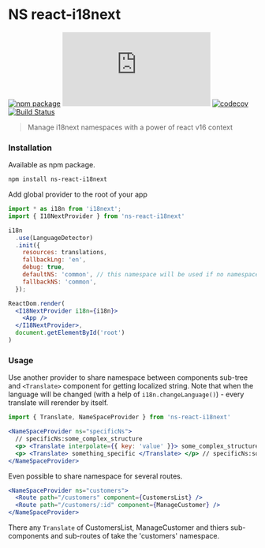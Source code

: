 # NS react-i18next
[![npm package](https://img.shields.io/npm/v/ns-react-i18next.svg)](https://www.npmjs.org/package/ns-react-i18next)
[![gzip bundle size](http://img.badgesize.io/https://unpkg.com/ns-react-i18next@0.1.1/index.amd.js?compression=gzip
)](https://unpkg.com/ns-react-i18next@0.1.1/index.amd.js)
[![codecov](https://codecov.io/gh/dmtrKovalenko/ns-react-18next/branch/master/graph/badge.svg)](https://codecov.io/gh/dmtrKovalenko/ns-react-18next)
[![Build Status](https://travis-ci.org/dmtrKovalenko/ns-react-18next.svg?branch=master)](https://travis-ci.org/dmtrKovalenko/ns-react-18next)
> Manage i18next namespaces with a power of react v16 context


### Installation
Available as npm package.
```sh
npm install ns-react-i18next
```

Add global provider to the root of your app

```jsx
import * as i18n from 'i18next';
import { I18NextProvider } from 'ns-react-i18next'

i18n
  .use(LanguageDetector)
  .init({
    resources: translations,
    fallbackLng: 'en',
    debug: true,
    defaultNS: 'common', // this namespace will be used if no namespace shared via context
    fallbackNS: 'common',
  });

ReactDom.render(
  <I18NextProvider i18n={i18n}>
    <App />
  </I18NextProvider>,
  document.getElementById('root')
)
```

### Usage
Use another provider to share namespace between components sub-tree and `<Translate>` component for getting localized string. Note that when the language will be changed (with a help of `i18n.changeLanguage()`) - every translate will rerender by itself.

```jsx
import { Translate, NameSpaceProvider } from 'ns-react-i18next'

<NameSpaceProvider ns="specificNs">
  // specificNs:some_complex_structure
  <p> <Translate interpolate={{ key: 'value' }}> some_complex_structure </Translate> </p> 
  <p> <Translate> something_specific </Translate> </p> // specificNs:something_specific
</NameSpaceProvider>
```

Even possible to share namespace for several routes.

```jsx
<NameSpaceProvider ns="customers">
  <Route path="/customers" component={CustomersList} />
  <Route path="/customers/:id" component={ManageCustomer} />
</NameSpaceProvider>
```

There any `Translate` of CustomersList, ManageCustomer and thiers sub-components and sub-routes of take the 'customers' namespace.
